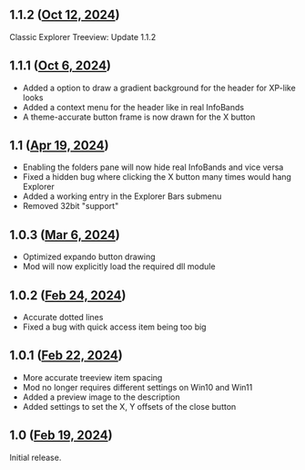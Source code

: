 ## 1.1.2 ([Oct 12, 2024](https://github.com/ramensoftware/windhawk-mods/blob/abc21c397da0596f878d35616f0bfc3e64311e73/mods/classic-explorer-treeview.wh.cpp))

Classic Explorer Treeview: Update 1.1.2

## 1.1.1 ([Oct 6, 2024](https://github.com/ramensoftware/windhawk-mods/blob/5d24a3a59980affaff8b2e34006a3a3d788e006c/mods/classic-explorer-treeview.wh.cpp))

- Added a option to draw a gradient background for the header for XP-like looks
- Added a context menu for the header like in real InfoBands
- A theme-accurate button frame is now drawn for the X button

## 1.1 ([Apr 19, 2024](https://github.com/ramensoftware/windhawk-mods/blob/92c875fd5462637a9cd1da3b218bd839ba819dc4/mods/classic-explorer-treeview.wh.cpp))

- Enabling the folders pane will now hide real InfoBands and vice versa
- Fixed a hidden bug where clicking the X button many times would hang Explorer
- Added a working entry in the Explorer Bars submenu
- Removed 32bit "support"

## 1.0.3 ([Mar 6, 2024](https://github.com/ramensoftware/windhawk-mods/blob/dc4d3bb0033b5b8473ea10c63e50853c2bfc05d4/mods/classic-explorer-treeview.wh.cpp))

- Optimized expando button drawing
- Mod will now explicitly load the required dll module

## 1.0.2 ([Feb 24, 2024](https://github.com/ramensoftware/windhawk-mods/blob/1cd6db586b784a7f60cd854d8c18e726b6e42626/mods/classic-explorer-treeview.wh.cpp))

- Accurate dotted lines
- Fixed a bug with quick access item being too big

## 1.0.1 ([Feb 22, 2024](https://github.com/ramensoftware/windhawk-mods/blob/ff8816646bb3f5789c6e2564149b2c632ce341d6/mods/classic-explorer-treeview.wh.cpp))

- More accurate treeview item spacing
- Mod no longer requires different settings on Win10 and Win11
- Added a preview image to the description
- Added settings to set the X, Y offsets of the close button

## 1.0 ([Feb 19, 2024](https://github.com/ramensoftware/windhawk-mods/blob/2c5b476b3040ead1e8dae818aa0a5717ef1a2e9e/mods/classic-explorer-treeview.wh.cpp))

Initial release.
